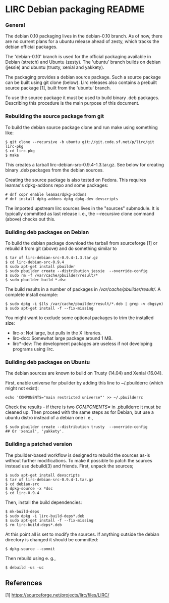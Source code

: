 # LIRC Debian packaging README

### General

The debian 0.10 packaging lives in the debian-0.10 branch. As of now,
there are no current plans for a ubuntu release ahead of zesty,
which tracks the debian official packages.

The 'debian-0.10' branch is used for the official packaging available in
Debian (stretch) and Ubuntu (zesty). The 'ubuntu' branch builds on
debian (jessie) and ubuntu (trusty, xenial and yakkety).

The packaging provides a debian source package. Such a source package
can be built using git clone (below). Lirc releases also contains a
prebuilt source package [1], built from the  'ubuntu' branch.

To use the source package it must be used to build binary .deb packages.
Describing this procedure is the main purpose of this document.


### Rebuilding the source package from git

To build the debian source package clone and run make using something like:

    $ git clone --recursive -b ubuntu git://git.code.sf.net/p/lirc/git lirc-pkg
    $ cd lirc-pkg
    $ make

This creates a tarball lirc-debian-src-0.9.4-1.3.tar.gz. See below for
creating binary .deb packages from the debian sources.

Creating the source package is also tested on Fedora. This requires
leamas's dpkg-addons repo and some packages:

    # dnf copr enable leamas/dpkg-addons
    # dnf install dpkg-addons dpkg dpkg-dev devscripts

The imported upstream lirc sources lives in the "sources" submodule. It
is typically committed as last release i. e., the --recursive clone
command (above) checks out this.


### Building deb packages on Debian

To build the debian package download the tarball from sourceforge [1] or
rebuild it from git (above) and do something similar to

    $ tar xf lirc-debian-src-0.9.4-1.3.tar.gz
    $ cd lirc-debian-src-0.9.4
    $ sudo apt-get install pbuilder
    $ sudo pbuilder create --distribution jessie  --override-config
    $ sudo rm -f /var/cache/pbuilder/result/*
    $ sudo pbuilder build *.dsc

The build results in a number of packages in */var/cache/pbuilder/result/*. A
complete install example:

    $ sudo dpkg -i $(ls /var/cache/pbuilder/result/*.deb | grep -v dbgsym)
    $ sudo apt-get install -f --fix-missing

You might want to exclude some optional packages to trim the installed size:

   - lirc-x: Not large, but pulls in the X libraries.
   - lirc-doc: Somewhat large package around 1 MB.
   - lirc\*-dev: The development packages are useless if not developing
     programs using lirc.


### Building deb packages on Ubuntu

The debian sources are known to build on Trusty (14.04) and Xenial (16.04).

First, enable universe for pbuilder by adding this line to ~/.pbuilderrc
(which might not exist):

    echo 'COMPONENTS="main restricted universe"' >> ~/.pbuilderrc

Check the results - if there is two *COMPONENTS=* in .pbuilderrc it must be
cleaned up. Then proceed with the same steps as for Debian, but use a
ubuntu distro instead of a debian one i. e.,

    $ sudo pbuilder create --distribution trusty  --override-config
    ## Or 'xenial', 'yakkety'.


### Building a patched version

The pbuilder-based workflow is designed to rebuild the sources as-is without
further modifications. To make it possible to patch the sources instead use
debuild(3) and friends. First, unpack the sources;

    $ sudo apt-get install devscripts
    $ tar xf lirc-debian-src-0.9.4-1.tar.gz
    $ cd debian-src
    $ dpkg-source -x *dsc
    $ cd lirc-0.9.4

Then, install the build dependencies:

    $ mk-build-deps
    $ sudo dpkg -i lirc-build-deps*.deb
    $ sudo apt-get install -f --fix-missing
    $ rm lirc-build-deps*.deb

At this point all is set to modify the sources. If anything outside the
debian directory is changed it should be committed:

    $ dpkg-source --commit

Then rebuild using e. g.,

    $ debuild -us -uc


## References

[1] https://sourceforge.net/projects/lirc/files/LIRC/
